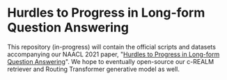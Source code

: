 # Hurdles to Progress in Long-form Question Answering

This repository (in-progress) will contain the official scripts and datasets accompanying our NAACL 2021 paper, "[Hurdles to Progress in Long-form Question Answering](https://arxiv.org/abs/2103.06332)". We hope to eventually open-source our c-REALM retriever and Routing Transformer generative model as well.
